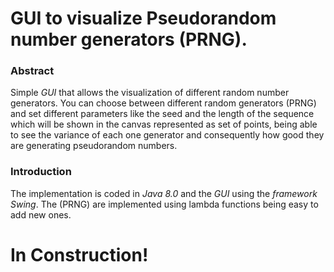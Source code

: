 # GUI to visualize Pseudorandom number generators (PRNG).

### Abstract

Simple _GUI_ that allows the visualization of different random number generators. 
You can choose between different random generators (PRNG) and set different parameters like the seed 
and the length of the sequence which will be shown in the canvas represented as set of points, 
being able to see the variance of each one generator and consequently how good 
they are generating pseudorandom numbers.

### Introduction

The implementation is coded in _Java 8.0_ and the _GUI_ using the _framework_ _Swing_. 
The (PRNG) are implemented using lambda functions being easy to add new ones.


# In Construction!
